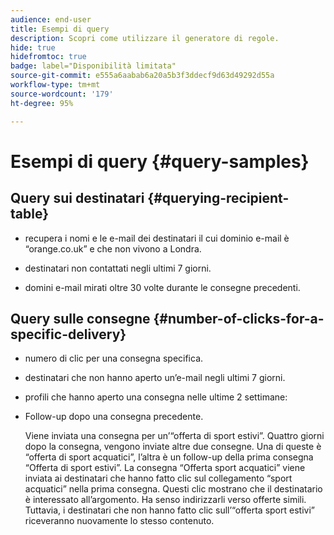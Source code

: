```yaml
---
audience: end-user
title: Esempi di query
description: Scopri come utilizzare il generatore di regole.
hide: true
hidefromtoc: true
badge: label="Disponibilità limitata"
source-git-commit: e555a6aabab6a20a5b3f3ddecf9d63d49292d55a
workflow-type: tm+mt
source-wordcount: '179'
ht-degree: 95%

---
```


# Esempi di query {#query-samples}

## Query sui destinatari {#querying-recipient-table}

* recupera i nomi e le e-mail dei destinatari il cui dominio e-mail è “orange.co.uk” e che non vivono a Londra.

* destinatari non contattati negli ultimi 7 giorni.

* domini e-mail mirati oltre 30 volte durante le consegne precedenti.

## Query sulle consegne {#number-of-clicks-for-a-specific-delivery}

* numero di clic per una consegna specifica.

* destinatari che non hanno aperto un’e-mail negli ultimi 7 giorni.

* profili che hanno aperto una consegna nelle ultime 2 settimane:

* Follow-up dopo una consegna precedente.

  Viene inviata una consegna per un’“offerta di sport estivi”. Quattro giorni dopo la consegna, vengono inviate altre due consegne. Una di queste è “offerta di sport acquatici”, l’altra è un follow-up della prima consegna “Offerta di sport estivi”. La consegna “Offerta sport acquatici” viene inviata ai destinatari che hanno fatto clic sul collegamento “sport acquatici” nella prima consegna. Questi clic mostrano che il destinatario è interessato all’argomento. Ha senso indirizzarli verso offerte simili. Tuttavia, i destinatari che non hanno fatto clic sull’“offerta sport estivi” riceveranno nuovamente lo stesso contenuto.
